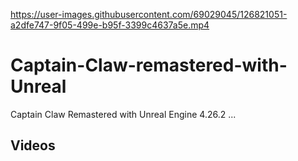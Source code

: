 

https://user-images.githubusercontent.com/69029045/126821051-a2dfe747-9f05-499e-b95f-3399c4637a5e.mp4

# Captain-Claw-remastered-with-Unreal
Captain Claw Remastered with Unreal Engine 4.26.2 ...

## Videos
